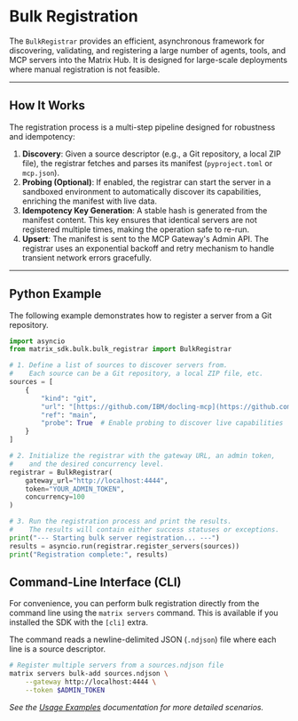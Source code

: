 # Bulk Registration

The `BulkRegistrar` provides an efficient, asynchronous framework for discovering, validating, and registering a large number of agents, tools, and MCP servers into the Matrix Hub. It is designed for large-scale deployments where manual registration is not feasible.

---

## How It Works

The registration process is a multi-step pipeline designed for robustness and idempotency:

1.  **Discovery**: Given a source descriptor (e.g., a Git repository, a local ZIP file), the registrar fetches and parses its manifest (`pyproject.toml` or `mcp.json`).
2.  **Probing (Optional)**: If enabled, the registrar can start the server in a sandboxed environment to automatically discover its capabilities, enriching the manifest with live data.
3.  **Idempotency Key Generation**: A stable hash is generated from the manifest content. This key ensures that identical servers are not registered multiple times, making the operation safe to re-run.
4.  **Upsert**: The manifest is sent to the MCP Gateway's Admin API. The registrar uses an exponential backoff and retry mechanism to handle transient network errors gracefully.

---

## Python Example

The following example demonstrates how to register a server from a Git repository.

```python
import asyncio
from matrix_sdk.bulk.bulk_registrar import BulkRegistrar

# 1. Define a list of sources to discover servers from.
#    Each source can be a Git repository, a local ZIP file, etc.
sources = [
    {
        "kind": "git",
        "url": "[https://github.com/IBM/docling-mcp](https://github.com/IBM/docling-mcp)",
        "ref": "main",
        "probe": True  # Enable probing to discover live capabilities
    }
]

# 2. Initialize the registrar with the gateway URL, an admin token,
#    and the desired concurrency level.
registrar = BulkRegistrar(
    gateway_url="http://localhost:4444",
    token="YOUR_ADMIN_TOKEN",
    concurrency=100
)

# 3. Run the registration process and print the results.
#    The results will contain either success statuses or exceptions.
print("--- Starting bulk server registration... ---")
results = asyncio.run(registrar.register_servers(sources))
print("Registration complete:", results)
```



## Command-Line Interface (CLI)

For convenience, you can perform bulk registration directly from the command line using the `matrix servers` command. This is available if you installed the SDK with the `[cli]` extra.

The command reads a newline-delimited JSON (`.ndjson`) file where each line is a source descriptor.

```bash
# Register multiple servers from a sources.ndjson file
matrix servers bulk-add sources.ndjson \
    --gateway http://localhost:4444 \
    --token $ADMIN_TOKEN
```

*See the [Usage Examples](usage.md) documentation for more detailed scenarios.*

